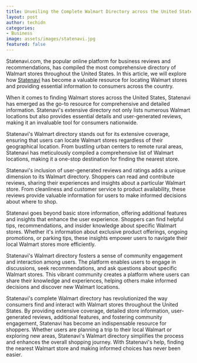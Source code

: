```yaml
---
title: Unveiling the Complete Walmart Directory across the United States on Statenavi.com
layout: post
author: techidn
categories: 
- Business
image: assets/images/statenavi.jpg
featured: false
---
```


Statenavi.com, the popular online platform for business reviews and recommendations, has compiled the most comprehensive directory of Walmart stores throughout the United States. In this article, we will explore how [Statenavi](https://www.statenavi.com/) has become a valuable resource for locating Walmart stores and providing essential information to consumers across the country.

When it comes to finding Walmart stores across the United States, Statenavi has emerged as the go-to resource for comprehensive and detailed information. Statenavi's extensive directory not only lists numerous Walmart locations but also provides essential details and user-generated reviews, making it an invaluable tool for consumers nationwide.

Statenavi's Walmart directory stands out for its extensive coverage, ensuring that users can locate Walmart stores regardless of their geographical location. From bustling urban centers to remote rural areas, Statenavi has meticulously compiled a comprehensive list of Walmart locations, making it a one-stop destination for finding the nearest store.

Statenavi's inclusion of user-generated reviews and ratings adds a unique dimension to its Walmart directory. Shoppers can read and contribute reviews, sharing their experiences and insights about a particular Walmart store. From cleanliness and customer service to product availability, these reviews provide valuable information for users to make informed decisions about where to shop.

Statenavi goes beyond basic store information, offering additional features and insights that enhance the user experience. Shoppers can find helpful tips, recommendations, and insider knowledge about specific Walmart stores. Whether it's information about exclusive product offerings, ongoing promotions, or parking tips, these insights empower users to navigate their local Walmart stores more efficiently.

Statenavi's Walmart directory fosters a sense of community engagement and interaction among users. The platform enables users to engage in discussions, seek recommendations, and ask questions about specific Walmart stores. This vibrant community creates a platform where users can share their knowledge and experiences, helping others make informed decisions and discover new Walmart locations.

Statenavi's complete Walmart directory has revolutionized the way consumers find and interact with Walmart stores throughout the United States. By providing extensive coverage, detailed store information, user-generated reviews, additional features, and fostering community engagement, Statenavi has become an indispensable resource for shoppers. Whether users are planning a trip to their local Walmart or exploring new areas, Statenavi's Walmart directory simplifies the process and enhances the overall shopping journey. With Statenavi's help, finding the nearest Walmart store and making informed choices has never been easier.
